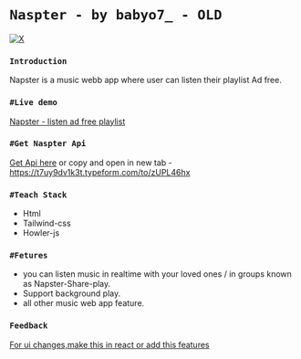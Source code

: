 # `Naspter - by babyo7_ - OLD`
[![X](https://img.shields.io/badge/X-%23000000.svg?style=for-the-badge&logo=X&logoColor=white)](https://twitter.com/tanmay11117)
### ``Introduction``

Napster is a music webb app where user can listen their playlist Ad free.

### ``#Live demo``

[Napster - listen ad free playlist](https://your-napster.vercel.app)

### ``#Get Naspter Api``

[Get Api here](https://t7uy9dv1k3t.typeform.com/to/zUPL46hx?typeform-source=twitter-button )
or copy and open in new tab - https://t7uy9dv1k3t.typeform.com/to/zUPL46hx

### ``#Teach Stack``

- Html
- Tailwind-css
- Howler-js

### ``#Fetures``

- you can listen music in realtime with your loved ones / in groups known as Napster-Share-play.
- Support background play.
- all other music web app feature.

### ``Feedback``
[For ui changes,make this in react or add this features](https://ngl.up.railway.app/babyo7)
